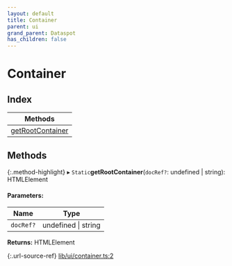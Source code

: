 ```yaml
---
layout: default
title: Container
parent: ui
grand_parent: Dataspot
has_children: false
---
```


# Container

## Index

| Methods |
|-----------|
| [getRootContainer](#getrootcontainer) |

## Methods

{:.method-highlight}
▸ `Static`**getRootContainer**(`docRef?`: undefined \| string): HTMLElement

#### Parameters:

Name | Type |
------ | ------ |
`docRef?` | undefined \| string |

**Returns:** HTMLElement

{:.url-source-ref}
[lib/ui/container.ts:2](https://github.com/ascentcore/dataspot/blob/3098228/lib/ui/container.ts#L2)

